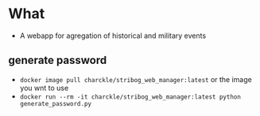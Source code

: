 # What
- A webapp for agregation of historical and military events

## generate password
- `docker image pull charckle/stribog_web_manager:latest` or the image you wnt to use
- `docker run --rm -it charckle/stribog_web_manager:latest python generate_password.py`

